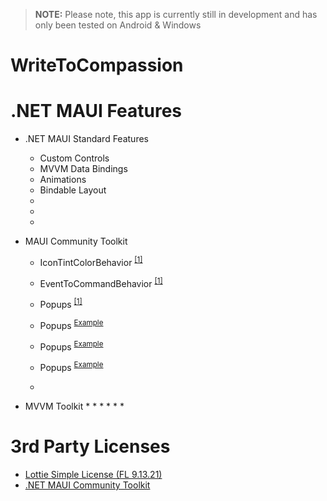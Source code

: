 > **NOTE:** Please note, this app is currently still in development and has only been tested on Android & Windows

# WriteToCompassion


# .NET MAUI Features

* .NET MAUI Standard Features
  * Custom Controls 
  * MVVM Data Bindings
  * Animations
  * Bindable Layout
  * 
  * 
  *  
  
* MAUI Community Toolkit
  * IconTintColorBehavior   <sup>[[1]](https://github.com/devczr/WriteToCompassion/blob/0b6ca714d6a588acd0efddf28f8994490d41400d/Views/HomeView.xaml#L312) </sup>
 
  * EventToCommandBehavior <sup>[[1]](https://github.com/devczr/WriteToCompassion/blob/1523ad40d0bc0eac9338bbe64f51856052724110/Views/HomeView.xaml#L22) </sup>
  * Popups <sup>[[1]](https://github.com/devczr/WriteToCompassion/blob/1523ad40d0bc0eac9338bbe64f51856052724110/Views/Popups/ThemeOptionsPopup.xaml) </sup>
  * Popups <sup>[Example]() </sup>
  * Popups <sup>[Example]() </sup>
  * Popups <sup>[Example]() </sup>
  * 

* MVVM Toolkit
  * 
  * 
  * 
  * 
  * 
  * 
  
  
# 3rd Party Licenses 
* [Lottie Simple License (FL 9.13.21)](https://lottiefiles.com/page/license)
* [.NET MAUI Community Toolkit](https://github.com/CommunityToolkit/Maui)

